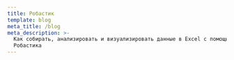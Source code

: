 ```yaml
---
title: Робастик
template: blog
meta_title: /blog
meta_description: >-
  Как собирать, анализировать и визуализировать данные в Excel с помощью
  Робастика
---
```

